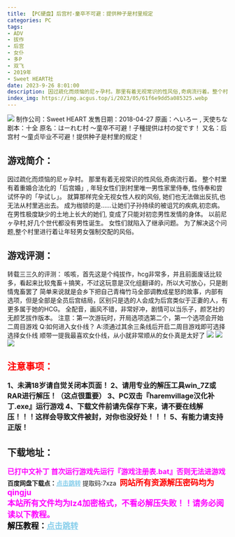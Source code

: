 ```yaml
---
title: 【PC硬盘】后宫村-童卒不可避：提供种子是村里规定
categories: PC
tags:
- ADV
- 拔作
- 后宫
- 女仆
- 多P
- 双飞
- 2019年
- Sweet HEART社
date: 2023-9-26 8:01:00
description: 因过疏化而烦恼的尼ヶ孕村。那里有着无视常识的性风俗,奇病流行着。整个村里有着重婚合法化的「后宫婚」,年轻女性们到村里唯一男性家里侍奉,性侍奉和尝试怀孕的「孕试し」。就算那样完全无视女性人权的风俗,她们也无法做出反抗,也无法从村里逃出去。成为枷锁的是……让她们子孙持续的被诅咒的疾病,初恋病。在男性极度缺少的土地上长大的她们,变成了只能对初恋男性发情的身体。
index_img: https://img.acgus.top/i/2023/05/61f6e9dd5a085325.webp
---
```

![](https://img.acgus.top/i/2023/05/61f6e9dd5a085325.webp)
制作公司：Sweet HEART
发售日期：2018-04-27
原画：へいろー , 天使ちな
剧本：十全
原名：はーれむ村 ～童卒不可避！子種提供は村の掟です！
又名：后宫村 ～童贞毕业不可避！提供种子是村里的规定！

## 游戏简介：
因过疏化而烦恼的尼ヶ孕村。
那里有着无视常识的性风俗,奇病流行着。
整个村里有着重婚合法化的「后宫婚」,
年轻女性们到村里唯一男性家里侍奉,
性侍奉和尝试怀孕的「孕试し」。
就算那样完全无视女性人权的风俗,
她们也无法做出反抗,也无法从村里逃出去。
成为枷锁的是……让她们子孙持续的被诅咒的疾病,初恋病。
在男性极度缺少的土地上长大的她们,
变成了只能对初恋男性发情的身体。
以前尼ヶ孕村,好几个世代都没有男性诞生。
女性们就陷入了继承问题。
为了解决这个问题,整个村里进行着让年轻男女强制交配的风俗。

## 游戏评测：
转载三三久的评测：
咳咳，首先这是个纯拔作，hcg非常多，并且前面废话比较多，看起来比较鬼畜＋搞笑，不过这玩意是汉化组翻译的，所以大可放心，只是剧情鬼畜罢了
简单来说就是会乡下把自己青梅竹马全部调教成星怒的故事，内部有选项，但是全部是全员后宫结局，区别只是选的人会成为后宫类似于正妻的人，有更多属于她的HCG。
全配音，画风不错，非常好冲，剧情可以当乐子，颜艺社的无颜艺拔作版本。
注意：第一次游玩时，开局选项选第二个，第一个选项会开始二周目游戏
Q:如何进入女仆线？
A:须通过其余三条线后开启二周目游戏即可选择选择女仆线
顺带一提我最喜欢女仆线，从小就非常顺从的女仆真是太好了
![](https://img.acgus.top/i/2023/05/2857b02afd085337.webp)
![](https://img.acgus.top/i/2023/05/9c494157e1085333.webp)
![](https://img.acgus.top/i/2023/05/ee96658f7c085329.webp)






## <font color=#FF0000 >注意事项：</font>
<font size=3><b>1、未满18岁请自觉关闭本页面！
2、请用专业的解压工具win_7Z或RAR进行解压！（这点很重要）
3、PC双击『haremvillage汉化补丁.exe』运行游戏
4、下载文件前请先保存下来，请不要在线解压！！！这样会导致文件被封，对你也没好处！！！
5、有能力请支持正版！</b></font>

## 下载地址：
<font color=#FF00FF size=3><b>已打中文补丁</b></font>
<font color=#FF00FF size=3>**首次运行游戏先运行『游戏注册表.bat』否则无法进游戏**</font>
<b>百度网盘下载点：</b><a href="https://pan.baidu.com/s/1dSYZvIJYfmI8jqPVEqpkIA?pwd=7xza" style="color: #87CEEB;"><b>点击跳转</b></a> 提取码:7xza
<a style="padding: 0" href="https://post.qingju.org/AD/"><img style="max-width:100%" src="https://img.acgus.top/i/2024/07/478f689b8021d8d499ab43d21acf137a.gif" alt=""></a>
<b><font color=#FF0000 size=4>网站所有资源解压密码均为</b></font><b><font color=#FF00FF size=4>qingju</font><font color=#FF0000 ></font></b><br><b><font color=#FF00FF size=4>本站所有文件均为lz4加密格式，不看必解压失败！！请务必阅读以下教程。</b></font><br><b><font color=#000 size=4>解压教程：</b><a href="https://post.qingju.org/tutorial/000/" style="color: #87CEEB;"><b>点击跳转</b></a>